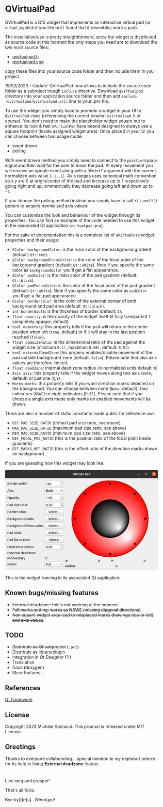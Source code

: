 # QVirtualPad

QVirtualPad is a Qt5 widget that implements an interactive virtual pad (or virtual joystick if you like but I found that it resembles more a pad).

The installation/use is pretty straightforward, since the widget is distributed as source code at this moment the only steps you need are to download the two main source files:
- [qvirtualpad.h](qvirtualpad/qvirtualpad.h)
- [qvirtualpad.cpp](qvirtualpad/qvirtualpad.cpp)

copy these files into your source code folder and then include them in you project.

15/02/2023 - Update: QVirtualPad now allows to include the source code folder as a subroject trough ```include``` directive.
Download ```qvirtualpad``` directory into your application source folder and then add ```include (qvirtualpad/qvirtualpad.pri)``` line to your .pro file.

To use the widget you simply have to *promote* a widget in your UI to ```QVirtualPad``` class (referencing the correct header: ```qvirtualpad.h``` of course).
You don't need to make the placeholder widget square but to enhance its look & feel ```QVirtualPad``` have beend designed to always _use_ a square footprint (inside assigned widget area).
Once placed in your UI you can choose between two usage mode:
- event driven
- polling

With event driven method you simply need to connect to the ```positionUpdate``` signal and then wait for the user to *move* the pad. At every movement you will receive an update event along with a ```QPointF``` argument with the current normalized axis value ```[-1..1]```.
Axis ranges uses canonical math convention so x,y are 0 at origin/center of the pad and increase up to 1 respectively going right and up, simmetrically they decrease going left and down up to -1.

If you choose the polling method instead you simply have to call ```X()``` and ```Y()``` getters to acquire normalized axis values.

You can customize the look and behaviour of the widget through its properties.
You can find an example of the code needed to use this widget in the associated Qt application (```virtualpad.pro```).

For the sake of documentation this is a complete list of ```QVirtualPad``` widget properties and their usage:

- ```QColor backgroundColor```: is the main color of the background gradient (default: ```Qt::red```).
- ```QColor backgroundFocusColor```: is the color of the focal point of the background gradient (default: ```Qt::white```). Note if you specify the same color as ```backgroundColor``` you'll get a flat appearance.
- ```QColor padColor```: is the main color of the pad gradient (default: ```Qt::black```).
- ```QColor padFocusColor```: is the color of the focal point of the pad gradient (default: ```Qt::white```). Note if you specify the same color as ```padColor``` you'll get a flat pad appearance.
- ```QColor borderColor```: is the color of the external border of both background and pad area (default: ```Qt::black```).
- ```int borderWidth```: is the thickness of border (default: ```1```).
- ```float opacity```: is the opacity of the widget itself (```0``` fully transparent ```1``` completely opaque, default) 
- ```bool momentary```: this property tells if the pad will return to the center position when left (```true```, default) or if it will stay in the last position reached (```false```).
- ```float padSizeRatio```: is the dimensional ratio of the pad against the widget size (minimum ```0.1f```, maximum ```0.66f```, default: ```0.5f```)
- ```bool externalDeadZone```: this propery enables/disable movement of the pad outside background zone (default: ```false```). Please note that also axis values are therefore limited.
- ```float deadZone```: internal dead zone radius (in normalized units default: ```0```)
- ```Axis axis```: this property tells if the widget moves along two axis (```Both```, default) or just one (```X```,```Y```)
- ```Marks marks```: this property tells if you want direction marks depicted on the background. You can choose between none (```None```, default), four indicators (```NSWE```) or eight indicators (```Full```). Please note that if you choose a single _axis_ mode only marks on enabled movements will be drawn.

There are also a number of static constants made public for reference use:
- ```DEF_PAD_SIZE_RATIO```  (default pad size ratio, see above)
- ```MAX_PAD_SIZE_RATIO```  (maximum pad size ratio, see above)
- ```MIN_PAD_SIZE_RATIO```  (minimum pad size ratio, see above)
- ```DEF_FOCAL_POS_RATIO``` (this is the position ratio of the focal point inside gradients)
- ```DEF_MARKS_OFF_RATIO``` (this is the offset ratio of the direction marks drawn on background)

If you are guessing how this widget may look like:

![QVirtualPad in all its beauty](images/screenshot1.png?raw=true "QVirtualPad in all its beauty")

This is the widget running in its associated Qt application.

## Known bugs/missing features
- ~~External deadzone: this's not working at the moment~~
- ~~Full marks setting: works as NSWE (missing diagonal directions)~~ 
- ~~Non square widget area lead to misplaced marks drawings (top or left) and axis values~~.

## TODO
- ~~Distribute as Qt subproject~~ (```.pri```)
- Distribute as library/plugin
- Integration in _Qt Designer_ (?!)
- Translation
- Docs (doxygen)
- More features...

## References
[Qt framework](http://qt.io)

## License
Copyright 2023 Michele Santucci.
This product is released under MIT License.

## Greetings
Thanks to everyone collaborating... special mention to my nephew Lorenzo for its help in fixing **External deadzone** feature.
#

Live long and prosper!

That's all folks.

Bye by[t]e[s]...Weirdgyn!
